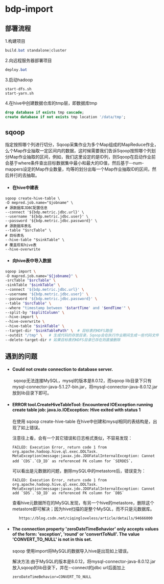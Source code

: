 # bdp-import  
## 部署流程
1.构建项目

```powershell
build.bat standalone|cluster
```

2.向远程服务器部署项目

```powershell
deploy.bat
```

3.启动hadoop

```shell
start-dfs.sh
start-yarn.sh
```

4.在hive中创建数据仓库的tmp层，即数据库tmp

```sql
drop database if exists tmp cascade;
create database if not exists tmp location '/data/tmp';
```
## sqoop
指定按照哪个列进行切分，Sqoop采集作业为多个Map组成的MapReduce作业，么个Map作业抽取一定区间内的数据，这时候需要我们告诉Sqoop按照哪个列划分Map作业抽取的区间，例如，我们这里设定的是ID列，则Sqoop在启动作业前会基于where条件查出目标数据集中最小和最大的ID值，然后基于--num-mappers设定的Map作业数量，均等的划分出每一个Map作业抽取ID的区间，然后并行的去抽取。
- #### 在hive中建表

```shell
sqoop create-hive-table \
-D mepred.job.name="$jobname" \
# 源数据库JDBC配置信息
--connect '${bdp.metric.jdbc.url}' \
--username '${bdp.metric.jdbc.user}' \
--password '${bdp.metric.jdbc.password}' \
# 源数据库表名
--table "$srcTable" \
# 目标表名
--hive-table "$sinkTable" \
# 覆盖现有hive表
--hive-overwrite
```

- #### 向hive表中导入数据

```sh
sqoop import \
-D mapred.job.name="${jobname}" \
-srcTable "$srcTable" \
-sinkTable "$sinkTable" \
--connect '${bdp.metric.jdbc.url}' \
--username '${bdp.metric.jdbc.user}' \
--password '${bdp.metric.jdbc.password}' \
--table "$srcTable" \
--where "timestamp between '$startTime' and '$endTime'" \
--split-by "$splitColumn" \
--hive-import \
--hive-overwrite \
--hive-table "$sinkTable" \
--target-dir "$sinkTablePath" \  # 目标表的HDFS路径
--outdit "/tmp" \   # 生成代码的存放目录，Sqoop会在执行作业期间生成一些代码文件，可以放在/tmp目录下
--delete-target-dir # 如果目标表的HDFS目录已存在则直接删除
```

## 遇到的问题  
- #### Could not create connection to database server.   
  ​    sqoop无法连接MySQL，mysql的版本是8.0.12，而sqoop lib目录下只有mysql-connector-java-5.1.27-bin.jar，将mysql-connector-java-8.0.12.jar放到lib目录下即可。

- #### ERROR tool.CreateHiveTableTool: Encountered IOException running create table job: java.io.IOException: Hive exited with status 1    

  在使用 sqoop create-hive-table 在hive中创建和mysql相同的表结构是，出现了如上错误。

  注意往上看，会有一个其它错误和日志格式类似，不容易发现：

  ```
  FAILED: Execution Error, return code 1 from org.apache.hadoop.hive.ql.exec.DDLTask. MetaException(message:javax.jdo.JDOFatalInternalException: Cannot add `CDS`.`CD_ID` as referenced FK column for `SERDES`，
  ```

  可以看出是元数据的问题，删除mySQL中的metastore后，错误变为：

  ```
  FAILED: Execution Error, return code 1 from org.apache.hadoop.hive.ql.exec.DDLTask. MetaException(message:javax.jdo.JDOFatalInternalException: Cannot add `SDS`.`SD_ID` as referenced FK column for `DBS`
  ```

  查看hive元数据所在的MySQL发现，有另一个hive的metastore，删除这个metastore即可解决；因为hive扫描的是整个MySQL，而不只是元数据库。

         https://blog.csdn.net/ciqingloveless/article/details/94666000   

- ####  The connection property 'zeroDateTimeBehavior' only accepts values of the form: 'exception', 'round' or 'convertToNull'. The value 'CONVERT_TO_NULL' is not in this set.   
  sqoop 使用import将MySQL的数据导入hive是出现如上错误。   

  解决方法:由于MySQL的版本是8.0.12，将mysql-connector-java-8.0.12.jar放入sqoop的lib目录下，并在--connect的jdbc url后面加上
  
  ```
  zeroDateTimeBehavior=CONVERT_TO_NULL
  ```
  
  